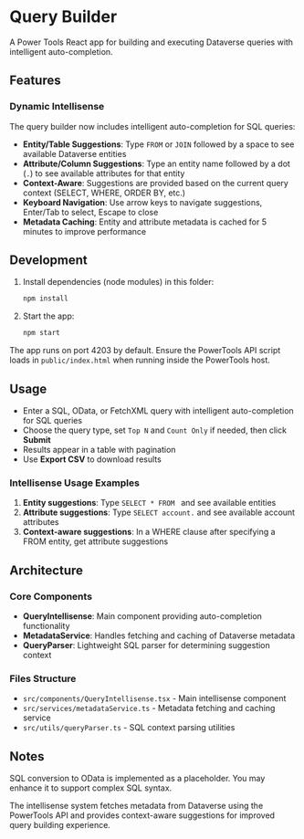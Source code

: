 # Query Builder

A Power Tools React app for building and executing Dataverse queries with intelligent auto-completion.

## Features

### Dynamic Intellisense
The query builder now includes intelligent auto-completion for SQL queries:

- **Entity/Table Suggestions**: Type `FROM` or `JOIN` followed by a space to see available Dataverse entities
- **Attribute/Column Suggestions**: Type an entity name followed by a dot (`.`) to see available attributes for that entity
- **Context-Aware**: Suggestions are provided based on the current query context (SELECT, WHERE, ORDER BY, etc.)
- **Keyboard Navigation**: Use arrow keys to navigate suggestions, Enter/Tab to select, Escape to close
- **Metadata Caching**: Entity and attribute metadata is cached for 5 minutes to improve performance

## Development

1. Install dependencies (node modules) in this folder:
   ```bash
   npm install
   ```
2. Start the app:
   ```bash
   npm start
   ```

The app runs on port 4203 by default. Ensure the PowerTools API script loads in `public/index.html` when running inside the PowerTools host.

## Usage

- Enter a SQL, OData, or FetchXML query with intelligent auto-completion for SQL queries
- Choose the query type, set `Top N` and `Count Only` if needed, then click **Submit**
- Results appear in a table with pagination
- Use **Export CSV** to download results

### Intellisense Usage Examples

1. **Entity suggestions**: Type `SELECT * FROM ` and see available entities
2. **Attribute suggestions**: Type `SELECT account.` and see available account attributes
3. **Context-aware suggestions**: In a WHERE clause after specifying a FROM entity, get attribute suggestions

## Architecture

### Core Components

- **QueryIntellisense**: Main component providing auto-completion functionality
- **MetadataService**: Handles fetching and caching of Dataverse metadata
- **QueryParser**: Lightweight SQL parser for determining suggestion context

### Files Structure

- `src/components/QueryIntellisense.tsx` - Main intellisense component
- `src/services/metadataService.ts` - Metadata fetching and caching service
- `src/utils/queryParser.ts` - SQL context parsing utilities

## Notes

SQL conversion to OData is implemented as a placeholder. You may enhance it to support complex SQL syntax.

The intellisense system fetches metadata from Dataverse using the PowerTools API and provides context-aware suggestions for improved query building experience.
